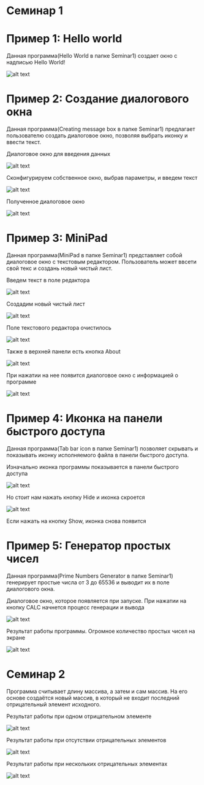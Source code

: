 # Семинар 1

# Пример 1: Hello world

Данная программа(Hello World в папке Seminar1) создает окно с надписью Hello World!

![alt text](Screenshots/HelloWorld.png)

# Пример 2: Создание диалогового окна

Данная программа(Creating message box в папке Seminar1) предлагает пользователю создать диалоговое окно, позволяя выбрать иконку и ввести текст.

Диалоговое окно для введения данных

![alt text](Screenshots/Icon1.png)

Сконфигурируем собственное окно, выбрав параметры, и введем текст

![alt text](Screenshots/Icon2.png)

Полученное диалоговое окно

![alt text](Screenshots/Icon3.png)

# Пример 3: MiniPad

Данная программа(MiniPad в папке Seminar1) представляет собой диалоговое окно с текстовым редактором. Пользователь может ввсети свой текс и создань новый чистый лист.

Введем текст в поле редактора

![alt text](Screenshots/Pad1.png)

Создадим новый чистый лист

![alt text](Screenshots/Pad2.png)

Поле текстового редактора очистилось

![alt text](Screenshots/Pad3.png)

Также в верхней панели есть кнопка About

![alt text](Screenshots/Pad4.png)

При нажатии на нее появится диалоговое окно с информацией о программе

![alt text](Screenshots/Pad5.png)

# Пример 4: Иконка на панели быстрого доступа

Данная программа(Tab bar icon в папке Seminar1) позволяет скрывать и показывать иконку исполняемого файла в панели быстрого доступа.

Изначально иконка программы показывается в панели быстрого доступа

![alt text](Screenshots/Tab1.png)

Но стоит нам нажать кнопку Hide и иконка скроется

![alt text](Screenshots/Tab2.png)

Если нажать на кнопку Show, иконка снова появится

# Пример 5: Генератор простых чисел

Данная программа(Prime Numbers Generator в папке Seminar1) генерирует простые числа от 3 до 65536 и выводит их в поле диалогового окна.

Диалоговое окно, которое появляется при запуске. При нажатии на кнопку CALC начнется процесс генерации и вывода

![alt text](Screenshots/Prime1.png)

Результат работы программы. Огромное количество простых чисел на экране

![alt text](Screenshots/Prime2.png)

# Семинар 2

Программа считывает длину массива, а затем и сам массив. На его основе создаётся новый массив, в который не входит последний отрицательный элемент исходного.

Результат работы при одном отрицательном элементе

![alt text](Screenshots/Arrays1.png)

Результат работы при отсутствии отрицательных элементов

![alt text](Screenshots/Arrays2.png)

Результат работы при нескольких отрицательных элементах

![alt text](Screenshots/Arrays3.png)
